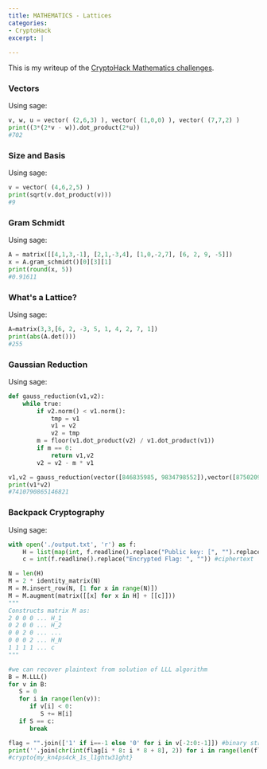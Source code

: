 ```yaml
---
title: MATHEMATICS - Lattices
categories:
- CryptoHack
excerpt: |
  
---
```


This is my writeup of the [CryptoHack Mathematics challenges](https://cryptohack.org/challenges/maths/).

### Vectors

Using sage:

```python
v, w, u = vector( (2,6,3) ), vector( (1,0,0) ), vector( (7,7,2) )
print((3*(2*v - w)).dot_product(2*u))
#702
```

### Size and Basis

Using sage:

```python
v = vector( (4,6,2,5) )
print(sqrt(v.dot_product(v)))
#9
```

### Gram Schmidt

Using sage:

```python
A = matrix([[4,1,3,-1], [2,1,-3,4], [1,0,-2,7], [6, 2, 9, -5]])
x = A.gram_schmidt()[0][3][1]
print(round(x, 5))
#0.91611
```

### What's a Lattice?

Using sage:

```python
A=matrix(3,3,[6, 2, -3, 5, 1, 4, 2, 7, 1])
print(abs(A.det()))
#255
```

### Gaussian Reduction

Using sage:

```python
def gauss_reduction(v1,v2):
    while true:
        if v2.norm() < v1.norm():
            tmp = v1
            v1 = v2
            v2 = tmp
        m = floor(v1.dot_product(v2) / v1.dot_product(v1))
        if m == 0:
            return v1,v2
        v2 = v2 - m * v1

v1,v2 = gauss_reduction(vector([846835985, 9834798552]),vector([87502093, 123094980]))
print(v1*v2)
#7410790865146821
```

### Backpack Cryptography

Using sage:

```python
with open('./output.txt', 'r') as f:
    H = list(map(int, f.readline().replace("Public key: [", "").replace("]\n", "").split(", "))) #public key
    c = int(f.readline().replace("Encrypted Flag: ", "")) #ciphertext

N = len(H)
M = 2 * identity_matrix(N)
M = M.insert_row(N, [1 for x in range(N)])
M = M.augment(matrix([[x] for x in H] + [[c]]))
"""
Constructs matrix M as: 
2 0 0 0 ... H_1
0 2 0 0 ... H_2
0 0 2 0 ... ...
0 0 0 2 ... H_N
1 1 1 1 ... c
"""

#we can recover plaintext from solution of LLL algorithm
B = M.LLL()
for v in B:
   S = 0
   for i in range(len(v)):
      if v[i] < 0:
         S += H[i]
   if S == c:
      break

flag = "".join(['1' if i==-1 else '0' for i in v[-2:0:-1]]) #binary string
print(''.join(chr(int(flag[i * 8: i * 8 + 8], 2)) for i in range(len(flag) //8)))
#crypto{my_kn4ps4ck_1s_l1ghtw31ght}
```


